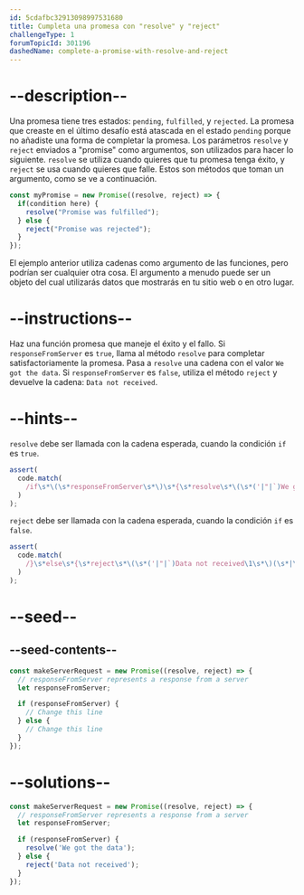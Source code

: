 ```yaml
---
id: 5cdafbc32913098997531680
title: Cumpleta una promesa con "resolve" y "reject"
challengeType: 1
forumTopicId: 301196
dashedName: complete-a-promise-with-resolve-and-reject
---
```


# --description--

Una promesa tiene tres estados: `pending`, `fulfilled`, y `rejected`. La promesa que creaste en el último desafío está atascada en el estado `pending` porque no añadiste una forma de completar la promesa. Los parámetros `resolve` y `reject` enviados a "promise" como argumentos, son utilizados para hacer lo siguiente. `resolve` se utiliza cuando quieres que tu promesa tenga éxito, y `reject` se usa cuando quieres que falle. Estos son métodos que toman un argumento, como se ve a continuación.

```js
const myPromise = new Promise((resolve, reject) => {
  if(condition here) {
    resolve("Promise was fulfilled");
  } else {
    reject("Promise was rejected");
  }
});
```

El ejemplo anterior utiliza cadenas como argumento de las funciones, pero podrían ser cualquier otra cosa. El argumento a menudo puede ser un objeto del cual utilizarás datos que mostrarás en tu sitio web o en otro lugar.

# --instructions--

Haz una función promesa que maneje el éxito y el fallo. Si `responseFromServer` es `true`, llama al método `resolve` para completar satisfactoriamente la promesa. Pasa a `resolve` una cadena con el valor `We got the data`. Si `responseFromServer` es `false`, utiliza el método `reject` y devuelve la cadena: `Data not received`.

# --hints--

`resolve` debe ser llamada con la cadena esperada, cuando la condición `if` es `true`.

```js
assert(
  code.match(
    /if\s*\(\s*responseFromServer\s*\)\s*{\s*resolve\s*\(\s*('|"|`)We got the data\1\s*\)(\s*|\s*;\s*)}/g
  )
);
```

`reject` debe ser llamada con la cadena esperada, cuando la condición `if` es `false`.

```js
assert(
  code.match(
    /}\s*else\s*{\s*reject\s*\(\s*('|"|`)Data not received\1\s*\)(\s*|\s*;\s*)}/g
  )
);
```

# --seed--

## --seed-contents--

```js
const makeServerRequest = new Promise((resolve, reject) => {
  // responseFromServer represents a response from a server
  let responseFromServer;

  if (responseFromServer) {
    // Change this line
  } else {
    // Change this line
  }
});
```

# --solutions--

```js
const makeServerRequest = new Promise((resolve, reject) => {
  // responseFromServer represents a response from a server
  let responseFromServer;

  if (responseFromServer) {
    resolve('We got the data');
  } else {
    reject('Data not received');
  }
});
```
